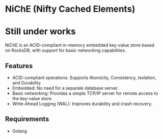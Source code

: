 # NiChE (Nifty Cached Elements)
# Still under works

NiChE is an ACID-compliant in-memory embedded key-value store based on RocksDB, with support for basic networking capabilities.

## Features

- ACID-compliant operations: Supports Atomicity, Consistency, Isolation, and Durability.
- Embedded: No need for a separate database server.
- Basic networking: Provides a simple TCP/IP server for remote access to the key-value store.
- Write-Ahead Logging (WAL): Improves durability and crash recovery.

## Requirements

- Golang
